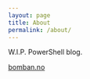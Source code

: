 ```yaml
---
layout: page
title: About
permalink: /about/
---
```


W.I.P. PowerShell blog.

[bomban.no](https://bomban.no)

